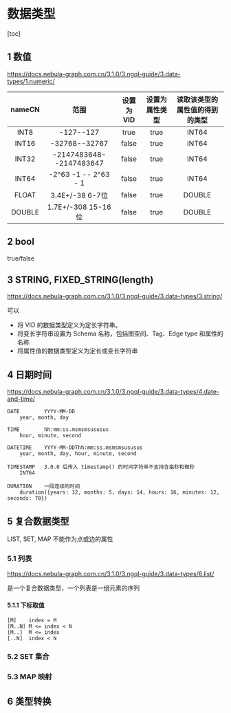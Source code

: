 # 数据类型

[toc]

## 1 数值

<https://docs.nebula-graph.com.cn/3.1.0/3.ngql-guide/3.data-types/1.numeric/>

| nameCN | 范围 | 设置为 VID | 设置为属性类型 | 读取该类型的属性值的得到的类型 |
| :-: | :-: | :-: | :-: | :-: |
| INT8 | -127--127 | true | true | INT64 |
| INT16 | -32768--32767 | false | true | INT64 |
| INT32 | -2147483648--2147483647 | false | true | INT64 |
| INT64 | -2^63 -1 -- 2^63 - 1 | false | true | INT64 |
| FLOAT | 3.4E+/-38 6-7位 | false | true | DOUBLE |
| DOUBLE | 1.7E+/-308 15-16位 | false | true | DOUBLE |

## 2 bool

true/false

## 3 STRING, FIXED_STRING(length)

<https://docs.nebula-graph.com.cn/3.1.0/3.ngql-guide/3.data-types/3.string/>

可以

- 将 VID 的数据类型定义为定长字符串。
- 将变长字符串设置为 Schema 名称，包括图空间、Tag、Edge type 和属性的名称
- 将属性值的数据类型定义为定长或变长字符串

## 4 日期时间

<https://docs.nebula-graph.com.cn/3.1.0/3.ngql-guide/3.data-types/4.date-and-time/>

```text
DATE        YYYY-MM-DD
    year, month, day

TIME        hh:mm:ss.msmsmsususus
    hour, minute, second

DATETIME    YYYY-MM-DDThh:mm:ss.msmsmsususus
    year, month, day, hour, minute, second

TIMESTAMP   3.0.0 后传入 timestamp() 的时间字符串不支持含毫秒和微秒
    INT64

DURATION    一段连续的时间
    duration({years: 12, months: 5, days: 14, hours: 16, minutes: 12, seconds: 70})

```

## 5 复合数据类型

LIST, SET, MAP 不能作为点或边的属性

### 5.1 列表

<https://docs.nebula-graph.com.cn/3.1.0/3.ngql-guide/3.data-types/6.list/>

是一个复合数据类型，一个列表是一组元素的序列

#### 5.1.1 下标取值

```text
[M]    index = M
[M..N] M <= index < N
[M..]  M <= index
[..N]  index < N
```

### 5.2 SET 集合

### 5.3 MAP 映射

## 6 类型转换
